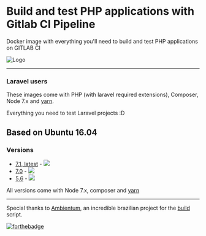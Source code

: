 # Build and test PHP applications with Gitlab CI Pipeline

Docker image with everything you'll need to build and test PHP applications on GITLAB CI

![Logo](https://raw.githubusercontent.com/edbizarro/gitlab-ci-pipeline-php/master/gitlab-ci-pipeline-php.png)

---

### Laravel users

These images come with PHP (with laravel required extensions), Composer, Node 7.x and [yarn](https://yarnpkg.com).

Everything you need to test Laravel projects :D

## Based on Ubuntu 16.04

### Versions

- [7.1, latest](https://github.com/edbizarro/gitlab-ci-pipeline-php/blob/master/php/7.1/Dockerfile) - [![](https://images.microbadger.com/badges/image/edbizarro/gitlab-ci-pipeline-php.svg)](https://microbadger.com/images/edbizarro/gitlab-ci-pipeline-php "Get your own image badge on microbadger.com")
- [7.0](https://github.com/edbizarro/gitlab-ci-pipeline-php/blob/master/php/7.0/Dockerfile) - [![](https://images.microbadger.com/badges/image/edbizarro/gitlab-ci-pipeline-php:7.0.svg)](https://microbadger.com/images/edbizarro/gitlab-ci-pipeline-php:7.0 "Get your own image badge on microbadger.com")
- [5.6](https://github.com/edbizarro/gitlab-ci-pipeline-php/blob/master/php/5.6/Dockerfile) -  [![](https://images.microbadger.com/badges/image/edbizarro/gitlab-ci-pipeline-php:5.6.svg)](https://microbadger.com/images/edbizarro/gitlab-ci-pipeline-php:5.6 "Get your own image badge on microbadger.com")


All versions come with Node 7.x, composer and [yarn](https://yarnpkg.com)

---


Special thanks to [Ambientum](https://github.com/codecasts/ambientum), an incredible brazilian project for the [build](https://github.com/codecasts/ambientum/blob/master/build.sh) script.

[![forthebadge](http://forthebadge.com/images/badges/built-by-developers.svg)](http://forthebadge.com)
